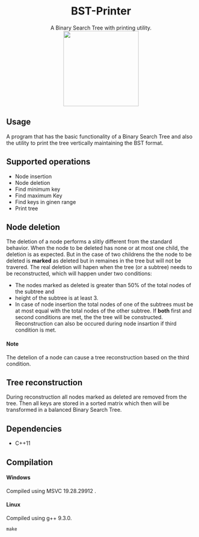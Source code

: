 <div align="center">
<h1>BST-Printer</h1>
A Binary Search Tree with printing utility. 
<br>
<img src="https://i.imgur.com/cDoxVGw.png" width="200">
</div>

## Usage
A program that has the basic functionality of a Binary Search Tree and also the utility to print the tree vertically maintaining the BST format.
## Supported operations
- Node insertion
- Node deletion
- Find minimum key
- Find maximum Key
- Find keys in ginen range
- Print tree
## Node deletion
The deletion of a node performs a slitly different from the standard behavior. When the node to be deleted has none or at most one child, the deletion is as expected. But in the case of two childrens the the node to be deleted is **marked** as deleted but in remaines in the tree but will not be travered. The real deletion will hapen when the tree (or a subtree) needs to be reconstructed, which will happen under two conditions:
- The nodes marked as deleted is greater than 50% of the total nodes of the subtree and
- height of the subtree is at least 3.
- In case of node insertion the total nodes of one of the subtrees must be at most equal with the total nodes of the other subtree.
If **both** first and second conditions are met, the the tree will be constructed. Reconstruction can also be occured during node insartion if third condition is met.
#### Note
The detelion of a node can cause a tree reconstruction based on the third condition.
## Tree reconstruction
During reconstruction all nodes marked as deleted are removed from the tree. Then all keys are stored in a sorted matrix which then will be transformed in a balanced Binary Search Tree.

## Dependencies
- C++11

## Compilation
#### Windows
Compiled using MSVC 19.28.29912 .
#### Linux
Compiled using g++ 9.3.0. 
```makefile
make
```
